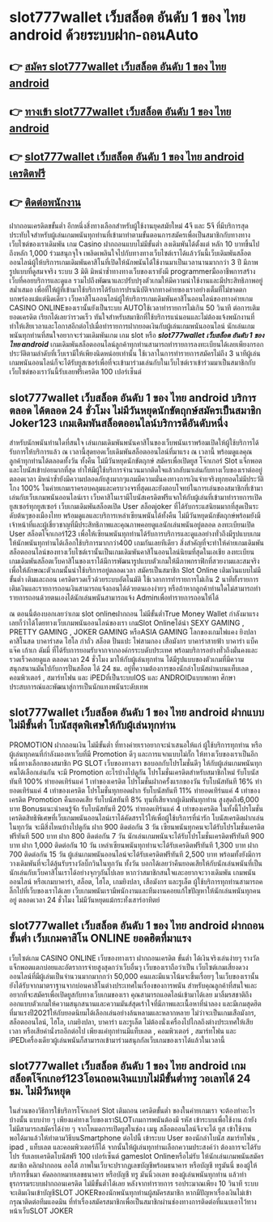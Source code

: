 # slot777wallet เว็บสล็อต อันดับ 1 ของ ไทย android  ด้วยระบบฝาก-ถอนAuto

## 👉 [สมัคร slot777wallet เว็บสล็อต อันดับ 1 ของ ไทย android](https://slot777wallet.com/)
## 👉 [ทางเข้า slot777wallet เว็บสล็อต อันดับ 1 ของ ไทย android](https://slot777wallet.com/)
## 👉 [slot777wallet เว็บสล็อต อันดับ 1 ของ ไทย android เครดิตฟรี](https://slot777wallet.com/)
## 👉 [ติดต่อพนักงาน](https://slot777wallet.com/)


ฝากถอนเครดิตขขั้นต่ำ  อีกหนึ่งสิ่งทางเลือกสำหรับผู้ใช้งานยุคสมัยใหม่ 4จี และ 5จี ที่มีบริการสุดประทับใจสำหรับผู้เล่นเกมพนันทุกท่านที่เข้ามาทำตามขั้นตอนการสมัครเพื่อเป็นสมาชิกกับทางทางเว็บไซต์ของเราเดิมพัน เกม Casino  ฝากถอนแบบไม่มีขั้นต่ำ ลงเดิมพันได้ตั้งแต่ หลัก 10 บาทขึ้นไปถึงหลัก 1,000 ร่วมสนุกจุใจ เพลิดเพลินใจไปกับทางทางเว็บไซต์เราได้แล้ววันนี้เว็บเดิมพันสล็อตออนไลน์ผู้ให้บริการเกมเดิมพันคาสิโนที่เปิดให้นักพนันได้ใช้งานมาเป็นเวลานานมากกว่า 3 ปี มีภาพรูปแบบที่ดูสมจจริง ระบบ 3 มิติ
มิหนำซ้ำทางทางเว็บของเรายังมี programmerมืออาชีพการสร้างเว็บที่คอยบริการและดูแล  รวมไปถึงพัฒนาและปรับปรุงตัวเกมให้มีความน่าใช้งานและมีประสิทธิภาพอยู่สม่ำเสมอ เพื่อที่ให้ผู้ที่เข้ามาใช้บริการได้รับการปรนนิบัติจากทางค่ายของเราอย่างเต็มที่ไม่ขาดตกบกพร่องแม้แต่นิดเดียว เว็บคาสิโนออนไลน์ผู้ให้บริการเกมเดิมพันคาสิโนออนไลน์ของทางค่ายเกม CASINO ONLINEของเรานั้นยังเป็นระบบ AUTOใช้เวลาทำรายการไม่เกิน 50 วินาที ต่อการเติมยอดเครดิต เรียกได้เลยว่ารวดเร็ว ทันใจสำหรับสมาชิกที่ใช้บริการแน่นอนและไม่ต้องแจ้งพนักงานที่ทำให้เสียเวลาและโอกาสอีกต่อไปเมื่อทำรายการฝากยอดเงินกับผู้เล่นเกมพนันออนไลน์
นักเล่นเกมพนันทุกท่านที่สนใจอยากจะร่วมเดิมพันเกม เกม slot  หรือ ***slot777wallet เว็บสล็อต อันดับ 1 ของ ไทย android*** เกมเดิมพันสล็อตออนไลน์ลูกค้าทุกท่านสามารถทำรายการลงทะเบียนได้เลยเพียงกรอกประวัติตามลำดับที่เว็บเรามีให้เพียงนิดหน่อยเท่านั้น ใช้เวลาในการทำรายการสมัครไม่ถึง 3 นาทีผู้เล่นเกมพนันออนไลน์ก็จะได้รับยูสเซอร์เพื่อที่จะเข้ามาร่วมเล่นกับในเว็บไซต์เราเข้าร่วมมาเป็นสมาชิกกับเว็บไซต์ของเราวันนี้รับเลยฟรีเครดิต 100 เปอร์เซ็นต์ 

## slot777wallet เว็บสล็อต อันดับ 1 ของ ไทย android บริการตลอด ได้ตลอด 24 ชั่วโมง ไม่มีวันหยุดนักขัตฤกษ์สมัครเป็นสมาชิก Joker123 เกมเดิมพันสล็อตออนไลน์บริการดีอันดับหนึ่ง

สำหรับนักพนันท่านใดที่สนใจ เล่นเกมเดิมพันพนันคาสิโนของเว็บพนันเราพร้อมเปิดให้ผู้ใช้บริการได้รับการให้บริการแล้ว ณ เวลานี้สุดยอดเว็บเดิมพันสล็อตออนไลน์ที่มาแรง ณ เวลานี้ พร้อมดูแลคุณลูกค้าทุกท่านได้ตลอดทั้งวัน ทั้งคืน ไม่มีวันหยุดนักขัตฤกษ์ สมัครเพื่อเปิดยูส โจ๊กเกอร์ Slot แจ็กพอตและโบนัสเข้าบ่อยมากที่สุด ทำให้มีผู้ใช้บริการจำนวนมากติดใจแล้วกลับมาเล่นกับทางเว็บของเราต่ออยู่ตลอดเวลา มิหนำซ้ำยังมีความปลอดภัยสูงมากๆแถมมีความมั่นคงทางการเงินจ่ายจริงทุกยอดไม่มีประวัติโกง 100% ในค่ายเกมเราครอบคลุมและครบวงจรที่สุดและยังตอบโจทย์ในการเล่นของสมาชิกที่เข้ามาเล่นกับเว็บเกมพนันออนไลน์เรา
เว็บคาสิโนเรามีโบนัสเครดิตฟรีแจกให้กับผู้เล่นที่เข้ามาทำรายการเปิดยูสเซอร์ทุกยูสเซอร์ เว็บเกมเดิมพันสล็อตเปิด User สล็อตjoker ที่ได้รับกระแสนิยมมากที่สุดเป็นระดับต้นๆของเมืองไทย พร้อมดูแลและบริการเหล่าเซียนพนันได้ทั้งคืน ไม่มีวันหยุดนักขัตฤกษ์พร้อมยังมีเจ้าหน้าที่และผู้เชี่ยวชาญที่มีประสิทธิภาพและคุณภาพคอยดูแลนักเล่นพนันอยู่ตลอด ลงทะเบียนเปิด User สล็อตโจ๊กเกอร์123 เพื่อให้เซียนพนันทุกท่านได้รับการบริการและดูแลอย่างทั่วถึงมีรูปแบบเกมให้นักพนันทุกท่านได้เลือกใช้บริการมากกว่า400 เกมกันเลยทีเดียว
สิ่งสำคัญที่จะทำให้ค่ายเกมเดิมพันสล็อตออนไลน์ของทางเว็บไซต์เรานั้นเป็นเกมเดิมพันคาสิโนออนไลน์นิยมที่สุดในเอเชีย ลงทะเบียน  เกมเดิมพันสล็อตเว็บคาสิโนของเราได้มีการพัฒนารูปแบบตัวเกมให้มีภาพกราฟิกที่สวยงามและสมจริงเพื่อให้ลักษณะตัวเกมนั้นน่าใช้บริการอยู่ตลอดเวลา สมัครเป็นสมาชิก Slot Online เติมเงินแบบไม่มีขั้นต่ำ เติมและถอน เครดิตรวดเร็วด้วยระบบอัตโนมัติ ใช้เวลาการทำรายการไม่เกิน 2 นาทีทั้งรายการเติมเงินและรายการถอนเงินสามารถแจ้งถอนได้ด้วยตนเองง่ายๆ หรือถ้าหากลูกค้าท่านใดไม่สามารถทำรายการถอนด้วยตนเองได้นักเล่นพนันสามารถแจ้ง Adminเพื่อทำรายการถอนให้ได้

ณ ตอนนี้ต้องบอกเลยว่าเกม slot onlineฝากถอน ไม่มีขั้นต่ำTrue Money Wallet กำลังมาแรงเลยก็ว่าได้โดยทางเว็บเกมพนันออนไลน์ของเรา เกมSlot Onlineได้นำ SEXY GAMING , PRETTY GAMING , JOKER GAMING หรือASIA GAMING โลกของเกมไพ่แคง  ยิงปลา คาสิโนสด บาคาร่าสด ไฮโล กำถั่ว สล็อต ปั่นแปะ ไพ่สามกอง เสือมังกร บาคาร่าสายฟ้า บาคาร่า แบ็คแจ๊ค เก้าเก ดัมมี่ ที่ได้รับการยอมรับจากจากองค์กรระบดับประเทศ พร้อมบริการอย่างทั่วถึงมั่นคงและรวดเร็วคอยดูแล ตลอดเวลา 24 ชั่วโมง มาให้กับผู้เล่นทุกท่าน ได้มีรูปแบบของตัวเกมที่มีความสนุกสนานมันไปกับการปั่นสล็อต ได้ 24 ชม. อยู่ที่ความต้องการของนักล่าโบนัสผ่านบนแท็บเลต , คอมพิวเตอร์ , สมาร์ทโฟน และ iPEDที่เป็นระบบIOS และ ANDROIDแบบพกพา ศึกษาประสบการณ์และพัฒนาสู่การเป็นนักแทงพนันระดับเทพ

## slot777wallet เว็บสล็อต อันดับ 1 ของ ไทย android ฝากแบบไม่มีขั้นต่ำ โบนัสสุดพิเศษให้กับผู้เล่นทุกท่าน

 PROMOTION  ฝากถอนเงิน ไม่มีขั้นต่ำ ที่ทางค่ายเราอยากจะนำเสนอให้แก่  ผู้ใช้บริการทุกท่าน หรือผู้เล่นทุกคนที่กำลังมองหาเว็บที่มี  Promotion ดีๆ และการแจกแบบไม่กั๊ก ให้ทางเว็บของเราเป็นอีกหนึ่งทางเลือกของสมาชิก  PG SLOT เว็บของทางเรา ขอบอกกับโปรโมชั่นดีๆ ให้กับผู้เล่นเกมพนันทุกคนได้เลือกเล่นกัน จะมี Promotion อะไรบ้างไปดูกัน
โปรโมชั่นเครดิตสำหรับสมาชิกใหม่ รับโบนัสทันที 100% ทำยอดเทิร์นแค่ 1 เท่าของเครดิต
โปรโมชั่นฝากครั้งแรกของวัน รับโบนัสทันที 16% ทำยอดเทิร์นแค่ 4 เท่าของเครดิต
โปรโมชั่นทุกยอดฝาก รับโบนัสทันที 11% ทำยอดเทิร์นแค่ 4 เท่าของเครดิต
 Promotion คืนยอดเสีย รับโบนัสทันที 8% ทุนที่เสียจากผู้เดิมพันทุกท่าน สูงสุดถึง6,000 บาท
Bonusแนะนำคนรู้จัก รับโบนัสทันที 20% ทำยอดเทิร์นแค่ 4 เท่าของเครดิต
ในทั้งนี้โปรโมชั่นเครดิตสิทธิพิเศษที่เว็บเกมพนันออนไลน์เราได้คัดสรรไว้ให้เพื่อผู้ใช้บริการที่น่ารัก โบนัสเครดิตฝากเล่นในทุกวัน จะมีสิ่งไหนบ้างไปดูกัน
ฝาก 900 ติดต่อกัน 3 วัน เซียนพนันทุกคนจะได้รับโปรโมชั่นเครดิตฟรีทันที 500 บาท
ฝาก 800 ติดต่อกัน 7 วัน นักเล่นเกมพนันจะได้รับโปรโมชั่นเครดิตฟรีทันที 900 บาท
ฝาก 1,000 ติดต่อกัน 10 วัน เหล่าเซียนพนันทุกท่านจะได้รับเครดิตฟรีทันที 1,300 บาท
ฝาก 700 ติดต่อกัน 15 วัน ผู้เล่นเกมพนันออนไลน์จะได้รับเครดิตฟรีทันที 2,500 บาท
พร้อมทั้งยังมีการวางเดิมพันที่จะได้ลุ้นรับรางวัลบิ๊กวินในทุกวัน ทั้งวัน บอกได้เลยว่าคืนยอดเสียให้กับนักเล่นพนันที่เป็นนักเล่นกับเว็บคาสิโนเราได้อย่างจุกๆกันไปเลย หากว่าสมาชิกสนใจและอยากจะวางเดิมพัน เกมพนันออนไลน์ หรือเกมบาคาร่า, สล็อต, ไฮโล, เกมยิงปลา, เสือมังกร และรูเล็ต ผู้ใช้บริการทุกท่านสามารถคลิ๊กไปที่เว็บของเราได้เลย เว็บเกมพนันเรามีพนักงานและทีมงานคอยแก้ไขปัญหาให้นักเล่นพนันทุกคนอยู่ ตลอดเวลา 24 ชั่วโมง ไม่มีวันหยุดแม้กระทั่งเสาร์อาทิตย์

## slot777wallet เว็บสล็อต อันดับ 1 ของ ไทย android ฝากถอนขั้นต่ำ  เว็บเกมคาสิโน ONLINE ยอดฮิตที่มาแรง

เว็บไซต์เกม CASINO ONLINE เว็บของทางเรา ฝากถอนเครดิต ขั้นต่ำ ได้เงินจริงเล่นง่ายๆ รางวัลแจ็กพอตแตกบ่อยและอัตราการจ่ายสูงสุดกว่าเว็บอื่นๆ เว็บของเราถือว่าเป็น เว็บไซต์เกมเสี่ยงดวงออนไลน์ที่มีผู้เล่นเป็นจำนวนมากมากกว่า 50,000 คนและมีแนวโน้มจะขึ้นเรื่อยๆ ในเว็บของเรานั้นยังได้รับจากมาตราฐานจากบ่อนคาสิโนต่างประเทศในเรื่องของการพนัน สำหรับคุณลูกค้าที่สนใจและอยากที่จะสมัครเพื่อเปิดยูสกับทางเว็บเกมของเรา คุณสามารถแอดไลน์เข้ามาได้เลย
	มาลิ้มรสชาติถึงออกแบบตัวเกมให้ความสนุกสนานและความมันส์สุดเร้าใจที่มีภาพและเนื้อหาที่น่าลอง และมีเกมสุดฮิตที่มาแรงปี2021ให้กับยอดนิยมได้เลือกเล่นอย่างล้นหลามและหลากหลาย  ไม่ว่าจะเป็นเกมเสือมังกร, สล็อตออนไลน์, ไฮโล, เกมยิงปลา, บาคาร่า และรูเล็ต ไม่ต้องนั่งเครื่องไปไกลถึงต่างประเทศให้เสียเวลา หรือเสียค่านั่งรถอีกต่อไป เพียงแค่ทุกท่านมีแท็บเลต , คอมพิวเตอร์ , สมาร์ทโฟน และ iPEDเครื่องเดียวผู้เล่นพนันก็สามารถเข้ามาร่วมสนุกกัลเว็บเกมของเราได้แล้วในเวลานี้

## slot777wallet เว็บสล็อต อันดับ 1 ของ ไทย android เกมสล็อตโจ๊กเกอร์123โอนถอนเงินแบบไม่มีขั้นต่ำทรู วอเลทได้ 24 ชม. ไม่มีวันหยุด

ในส่วนของวิธีการใช้บริการโจ๊กเกอร์ Slot เติมถอน เครดิตขั้นต่ำ ของในค่ายเกมเรา จะต้องทำอะไรบ้างนั้น แบบง่าย ๆ เพียงแค่ทางเว็บของเราSLOTเกมการพนันต้องมี รหัส เข้าระบบเพื่อใช้งาน ถ้ายังไม่มีสามารถสมัครได้ง่าย ๆ จากโหมดการเปิดยูสในช่อง เมนู สล็อตออนไลน์จึงจะได้ ยูส เข้าใช้งาน พอได้มาแล้วให้ทำตามวิธีบนSmartphone ต่อไปนี้
เข้าระบบ User  ของนักล่าโบนัส สมาร์ทโฟน , ipad , แท็บเลต และคอมพิวเตอร์ก็ได้
จากนั้นให้ผู้เล่นทุกท่านเลือกความประสงค์ว่า ต้องการจะได้รับโปร รับเลยเครดิตโบนัสฟรี 100 เปอร์เซ็นต์  gameslot Onlineหรือไม่รับ
ให้นักเล่นเกมพนันสมัครสมาชิก คลิกฝากถอน ออโต้ ภาพในเว็บจะปรากฏเลขบัญชีพร้อมธนาคาร หรือบัญชี ทรูมันนี่ ของผู้ให้บริการขึ้นมา
คัดลอกหมายเลขธนาคาร หรือบัญชี  ทรู มันนี่วอเลท ของผู้เล่นพนันทุกท่าน แล้วทำธุรกรรมระบบฝากถอนเครดิต ไม่มีขั้นต่ำได้เลย
หลังจากทำรายการ รอประมาณเพียง 10 วินาที ระบบจะเติมเงินเข้าบัญชีSLOT JOKERของนักพนันทุกท่านผู้สมัครสมาชิก
หากมีปัญหาเรื่องเงินไม่เข้า กรุณาติดต่อทีมแอดมิน ที่ทำเรื่องสมัครสมาชิกเพื่อเป็นสมาชิกผ่านช่องทางการติดต่อที่แนบเอาไว้ทางหน้าเว็บSLOT JOKER


